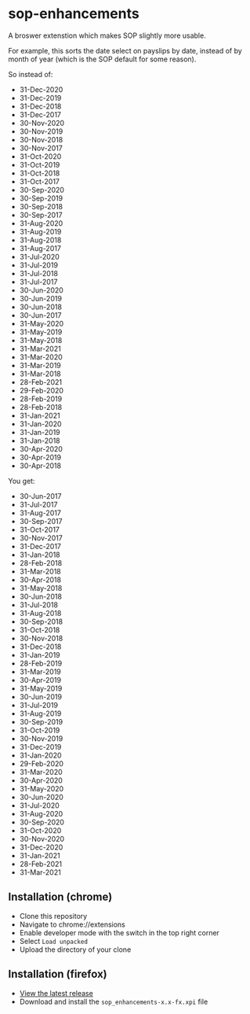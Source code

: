sop-enhancements
================

A broswer extenstion which makes SOP slightly more usable.

For example, this sorts the date select on payslips by date, instead of by
month of year (which is the SOP default for some reason).

So instead of:

* 31-Dec-2020
* 31-Dec-2019
* 31-Dec-2018
* 31-Dec-2017
* 30-Nov-2020
* 30-Nov-2019
* 30-Nov-2018
* 30-Nov-2017
* 31-Oct-2020
* 31-Oct-2019
* 31-Oct-2018
* 31-Oct-2017
* 30-Sep-2020
* 30-Sep-2019
* 30-Sep-2018
* 30-Sep-2017
* 31-Aug-2020
* 31-Aug-2019
* 31-Aug-2018
* 31-Aug-2017
* 31-Jul-2020
* 31-Jul-2019
* 31-Jul-2018
* 31-Jul-2017
* 30-Jun-2020
* 30-Jun-2019
* 30-Jun-2018
* 30-Jun-2017
* 31-May-2020
* 31-May-2019
* 31-May-2018
* 31-Mar-2021
* 31-Mar-2020
* 31-Mar-2019
* 31-Mar-2018
* 28-Feb-2021
* 29-Feb-2020
* 28-Feb-2019
* 28-Feb-2018
* 31-Jan-2021
* 31-Jan-2020
* 31-Jan-2019
* 31-Jan-2018
* 30-Apr-2020
* 30-Apr-2019
* 30-Apr-2018

You get:

* 30-Jun-2017
* 31-Jul-2017
* 31-Aug-2017
* 30-Sep-2017
* 31-Oct-2017
* 30-Nov-2017
* 31-Dec-2017
* 31-Jan-2018
* 28-Feb-2018
* 31-Mar-2018
* 30-Apr-2018
* 31-May-2018
* 30-Jun-2018
* 31-Jul-2018
* 31-Aug-2018
* 30-Sep-2018
* 31-Oct-2018
* 30-Nov-2018
* 31-Dec-2018
* 31-Jan-2019
* 28-Feb-2019
* 31-Mar-2019
* 30-Apr-2019
* 31-May-2019
* 30-Jun-2019
* 31-Jul-2019
* 31-Aug-2019
* 30-Sep-2019
* 31-Oct-2019
* 30-Nov-2019
* 31-Dec-2019
* 31-Jan-2020
* 29-Feb-2020
* 31-Mar-2020
* 30-Apr-2020
* 31-May-2020
* 30-Jun-2020
* 31-Jul-2020
* 31-Aug-2020
* 30-Sep-2020
* 31-Oct-2020
* 30-Nov-2020
* 31-Dec-2020
* 31-Jan-2021
* 28-Feb-2021
* 31-Mar-2021


Installation (chrome)
---------------------

* Clone this repository
* Navigate to chrome://extensions
* Enable developer mode with the switch in the top right corner
* Select `Load unpacked`
* Upload the directory of your clone

Installation (firefox)
----------------------

* [View the latest release](https://github.com/richardTowers/sop-enhancements/releases/latest)
* Download and install the `sop_enhancements-x.x-fx.xpi` file

